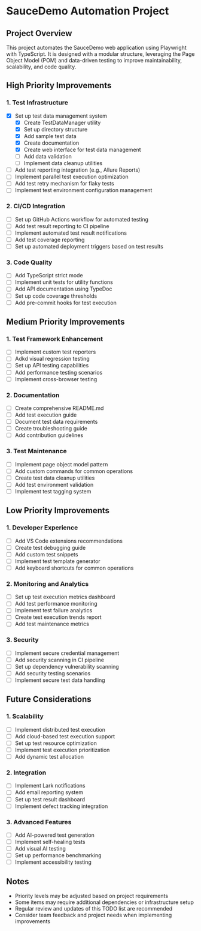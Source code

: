 # SauceDemo Automation Project

## Project Overview

This project automates the SauceDemo web application using Playwright with TypeScript.
It is designed with a modular structure, leveraging the Page Object Model (POM) and data-driven testing to improve maintainability, scalability, and code quality.

## High Priority Improvements

### 1. Test Infrastructure

- [x] Set up test data management system
    - [x] Create TestDataManager utility
    - [x] Set up directory structure
    - [x] Add sample test data
    - [x] Create documentation
    - [x] Create web interface for test data management
    - [ ] Add data validation
    - [ ] Implement data cleanup utilities
- [ ] Add test reporting integration (e.g., Allure Reports)
- [ ] Implement parallel test execution optimization
- [ ] Add test retry mechanism for flaky tests
- [ ] Implement test environment configuration management

### 2. CI/CD Integration

- [ ] Set up GitHub Actions workflow for automated testing
- [ ] Add test result reporting to CI pipeline
- [ ] Implement automated test result notifications
- [ ] Add test coverage reporting
- [ ] Set up automated deployment triggers based on test results

### 3. Code Quality

- [ ] Add TypeScript strict mode
- [ ] Implement unit tests for utility functions
- [ ] Add API documentation using TypeDoc
- [ ] Set up code coverage thresholds
- [ ] Add pre-commit hooks for test execution

## Medium Priority Improvements

### 1. Test Framework Enhancement

- [ ] Implement custom test reporters
- [ ] Adkd visual regression testing
- [ ] Set up API testing capabilities
- [ ] Add performance testing scenarios
- [ ] Implement cross-browser testing

### 2. Documentation

- [ ] Create comprehensive README.md
- [ ] Add test execution guide
- [ ] Document test data requirements
- [ ] Create troubleshooting guide
- [ ] Add contribution guidelines

### 3. Test Maintenance

- [ ] Implement page object model pattern
- [ ] Add custom commands for common operations
- [ ] Create test data cleanup utilities
- [ ] Add test environment validation
- [ ] Implement test tagging system

## Low Priority Improvements

### 1. Developer Experience

- [ ] Add VS Code extensions recommendations
- [ ] Create test debugging guide
- [ ] Add custom test snippets
- [ ] Implement test template generator
- [ ] Add keyboard shortcuts for common operations

### 2. Monitoring and Analytics

- [ ] Set up test execution metrics dashboard
- [ ] Add test performance monitoring
- [ ] Implement test failure analytics
- [ ] Create test execution trends report
- [ ] Add test maintenance metrics

### 3. Security

- [ ] Implement secure credential management
- [ ] Add security scanning in CI pipeline
- [ ] Set up dependency vulnerability scanning
- [ ] Add security testing scenarios
- [ ] Implement secure test data handling

## Future Considerations

### 1. Scalability

- [ ] Implement distributed test execution
- [ ] Add cloud-based test execution support
- [ ] Set up test resource optimization
- [ ] Implement test execution prioritization
- [ ] Add dynamic test allocation

### 2. Integration

- [ ] Implement Lark notifications
- [ ] Add email reporting system
- [ ] Set up test result dashboard
- [ ] Implement defect tracking integration

### 3. Advanced Features

- [ ] Add AI-powered test generation
- [ ] Implement self-healing tests
- [ ] Add visual AI testing
- [ ] Set up performance benchmarking
- [ ] Implement accessibility testing

## Notes

- Priority levels may be adjusted based on project requirements
- Some items may require additional dependencies or infrastructure setup
- Regular review and updates of this TODO list are recommended
- Consider team feedback and project needs when implementing improvements